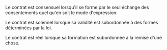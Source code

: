 Le contrat est consensuel lorsqu'il se forme par le seul échange des consentements quel qu'en soit le mode d'expression. 


  

 Le contrat est solennel lorsque sa validité est subordonnée à des formes déterminées par la loi. 


  

 Le contrat est réel lorsque sa formation est subordonnée à la remise d'une chose. 


  
